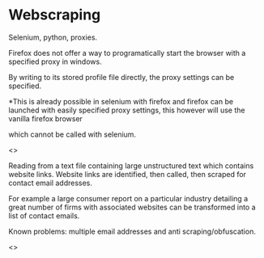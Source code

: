 # Webscraping
Selenium, python, proxies. 


<Python Mozilla Firefox start with checked proxy from list>
  Firefox does not offer a way to programatically start the browser with a specified proxy in windows. 

  By writing to its stored profile file directly, the proxy settings can be specified. 

  *This is already possible in selenium with firefox and firefox can be launched with easily specified proxy settings, this however will use the vanilla firefox browser

  which cannot be called with selenium. 

<>


<crawl3 git>
  
  Reading from a text file containing large unstructured text which contains website links. Website links are identified, then called, then scraped for contact email addresses.
  
  For example a large consumer report on a particular industry detailing a great number of firms with associated websites can be transformed into a list of contact emails. 
  
  Known problems: multiple email addresses and anti scraping/obfuscation.
  
<>

